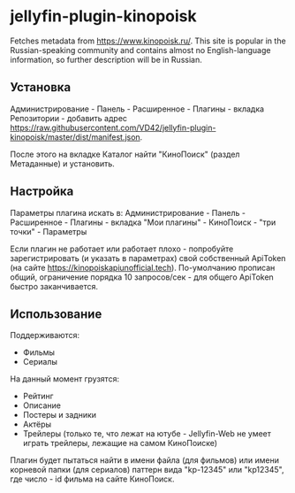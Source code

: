 # jellyfin-plugin-kinopoisk

Fetches metadata from https://www.kinopoisk.ru/. This site is popular in the Russian-speaking community and contains almost no English-language information, so further description will be in Russian.

## Установка

Администрирование - Панель - Расширенное - Плагины - вкладка Репозитории - добавить адрес https://raw.githubusercontent.com/VD42/jellyfin-plugin-kinopoisk/master/dist/manifest.json.

После этого на вкладке Каталог найти "КиноПоиск" (раздел Метаданные) и установить.

## Настройка

Параметры плагина искать в: Администрирование - Панель - Расширенное - Плагины - вкладка "Мои плагины" - КиноПоиск - "три точки" - Параметры

Если плагин не работает или работает плохо - попробуйте зарегистрировать (и указать в параметрах) свой собственный ApiToken (на сайте https://kinopoiskapiunofficial.tech). По-умолчанию прописан общий, ограничение порядка 10 запросов/сек - для общего ApiToken быстро заканчивается.

## Использование

Поддерживаются:
- Фильмы
- Сериалы

На данный момент грузятся:
- Рейтинг
- Описание
- Постеры и задники
- Актёры
- Трейлеры (только те, что лежат на ютубе - Jellyfin-Web не умеет играть трейлеры, лежащие на самом КиноПоиске)

Плагин будет пытаться найти в имени файла (для фильмов) или имени корневой папки (для сериалов) паттерн вида "kp-12345" или "kp12345", где число - id фильма на сайте КиноПоиск.

